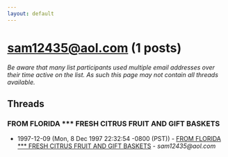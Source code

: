 ```yaml
---
layout: default
---
```


# sam12435@aol.com (1 posts)

_Be aware that many list participants used multiple email addresses over their time active on the list. As such this page may not contain all threads available._

## Threads

### FROM FLORIDA *** FRESH CITRUS FRUIT AND GIFT BASKETS
+ 1997-12-09 (Mon, 8 Dec 1997 22:32:54 -0800 (PST)) - [FROM FLORIDA *** FRESH CITRUS FRUIT AND GIFT BASKETS](/archive/1997/12/0500331abd4500f3fb0bf3bae84cfb79b2ec71f36eceb86278eba9a8c6800cb9) - _sam12435@aol.com_

